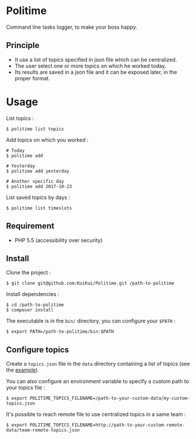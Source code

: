 # Politime

Command line tasks logger, to make your boss happy.

## Principle

- It use a list of topics specified in json file which can be centralized.
- The user select one or more topics on which he worked today.
- Its results are saved in a json file and it can be exposed later, in the proper format.

# Usage

List topics :

```shell
$ politime list topics
```

Add topics on which you worked :

```shell
# Today
$ politime add

# Yesterday
$ politime add yesterday

# Another specific day
$ politime add 2017-10-23
```

List saved topics by days :

```shell
$ politime list timeslots
```

## Requirement

- PHP 5.5 (accessibility over security)

## Install

Clone the project :

```shell
$ git clone git@github.com:KuiKui/Politime.git /path-to-politime
```

Install dependencies :

```shell
$ cd /path-to-politime
$ composer install
```

The executable is in the `bin/` directory, you can configure your `$PATH` :

```shell
$ export PATH=/path-to-politime/bin:$PATH
```

## Configure topics

Create a `topics.json` file in the `data` directory containing a list of topics (see the [example](data/topics-example.json)).

You can also configure an environment variable to specify a custom path to your topics file :

```shell
$ export POLITIME_TOPICS_FILENAME=/path-to-your-custom-data/my-custom-topics.json
```

It's possible to reach remote file to use centralized topics in a same team :

```shell
$ export POLITIME_TOPICS_FILENAME=http://path-to-your-custom-remote-data/team-remote-topics.json
```
